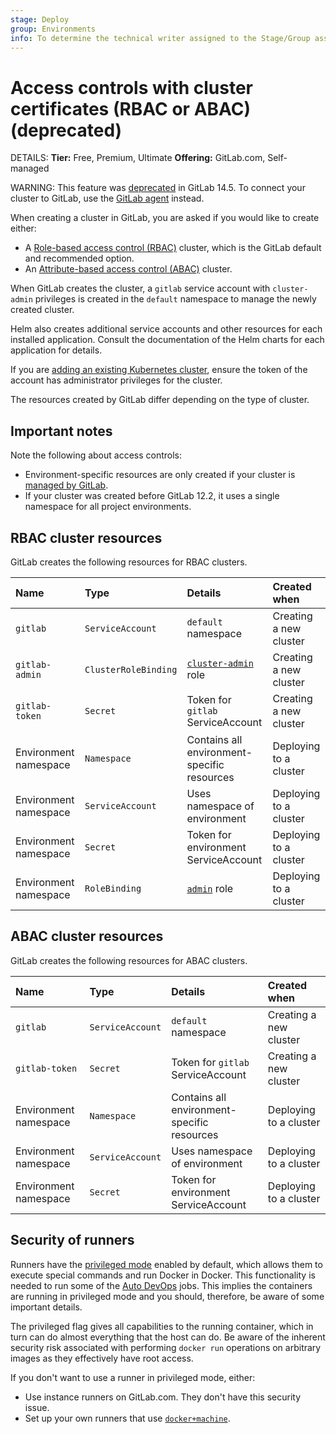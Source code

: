 ```yaml
---
stage: Deploy
group: Environments
info: To determine the technical writer assigned to the Stage/Group associated with this page, see https://handbook.gitlab.com/handbook/product/ux/technical-writing/#assignments
---
```


# Access controls with cluster certificates (RBAC or ABAC) (deprecated)

DETAILS:
**Tier:** Free, Premium, Ultimate
**Offering:** GitLab.com, Self-managed

WARNING:
This feature was [deprecated](https://gitlab.com/groups/gitlab-org/configure/-/epics/8) in GitLab 14.5.
To connect your cluster to GitLab, use the [GitLab agent](../../clusters/agent/index.md)
instead.

When creating a cluster in GitLab, you are asked if you would like to create either:

- A [Role-based access control (RBAC)](https://kubernetes.io/docs/reference/access-authn-authz/rbac/)
  cluster, which is the GitLab default and recommended option.
- An [Attribute-based access control (ABAC)](https://kubernetes.io/docs/reference/access-authn-authz/abac/) cluster.

When GitLab creates the cluster,
a `gitlab` service account with `cluster-admin` privileges is created in the `default` namespace
to manage the newly created cluster.

Helm also creates additional service accounts and other resources for each
installed application. Consult the documentation of the Helm charts for each application
for details.

If you are [adding an existing Kubernetes cluster](add_existing_cluster.md),
ensure the token of the account has administrator privileges for the cluster.

The resources created by GitLab differ depending on the type of cluster.

## Important notes

Note the following about access controls:

- Environment-specific resources are only created if your cluster is
  [managed by GitLab](gitlab_managed_clusters.md).
- If your cluster was created before GitLab 12.2, it uses a single namespace for all project
  environments.

## RBAC cluster resources

GitLab creates the following resources for RBAC clusters.

| Name                  | Type                 | Details                                                                                                    | Created when           |
|:----------------------|:---------------------|:-----------------------------------------------------------------------------------------------------------|:-----------------------|
| `gitlab`              | `ServiceAccount`     | `default` namespace                                                                                        | Creating a new cluster |
| `gitlab-admin`        | `ClusterRoleBinding` | [`cluster-admin`](https://kubernetes.io/docs/reference/access-authn-authz/rbac/#user-facing-roles) role    | Creating a new cluster |
| `gitlab-token`        | `Secret`             | Token for `gitlab` ServiceAccount                                                                          | Creating a new cluster |
| Environment namespace | `Namespace`          | Contains all environment-specific resources                                                                | Deploying to a cluster |
| Environment namespace | `ServiceAccount`     | Uses namespace of environment                                                                              | Deploying to a cluster |
| Environment namespace | `Secret`             | Token for environment ServiceAccount                                                                       | Deploying to a cluster |
| Environment namespace | `RoleBinding`        | [`admin`](https://kubernetes.io/docs/reference/access-authn-authz/rbac/#user-facing-roles) role            | Deploying to a cluster |

## ABAC cluster resources

GitLab creates the following resources for ABAC clusters.

| Name                  | Type                 | Details                              | Created when               |
|:----------------------|:---------------------|:-------------------------------------|:---------------------------|
| `gitlab`              | `ServiceAccount`     | `default` namespace                         | Creating a new cluster |
| `gitlab-token`        | `Secret`             | Token for `gitlab` ServiceAccount           | Creating a new cluster |
| Environment namespace | `Namespace`          | Contains all environment-specific resources | Deploying to a cluster |
| Environment namespace | `ServiceAccount`     | Uses namespace of environment               | Deploying to a cluster |
| Environment namespace | `Secret`             | Token for environment ServiceAccount        | Deploying to a cluster |

## Security of runners

Runners have the [privileged mode](https://docs.gitlab.com/runner/executors/docker.html#the-privileged-mode)
enabled by default, which allows them to execute special commands and run
Docker in Docker. This functionality is needed to run some of the
[Auto DevOps](../../../topics/autodevops/index.md)
jobs. This implies the containers are running in privileged mode and you should,
therefore, be aware of some important details.

The privileged flag gives all capabilities to the running container, which in
turn can do almost everything that the host can do. Be aware of the
inherent security risk associated with performing `docker run` operations on
arbitrary images as they effectively have root access.

If you don't want to use a runner in privileged mode, either:

- Use instance runners on GitLab.com. They don't have this security issue.
- Set up your own runners that use [`docker+machine`](https://docs.gitlab.com/runner/executors/docker_machine.html).
